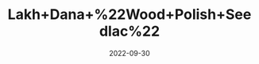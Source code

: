 ---
title: 'Lakh+Dana+%22Wood+Polish+Seedlac%22'
date: '2022-09-30' 
metatag: '' 
inventory: '0' 
draft: false 
# meta description 
shortDescripton: ''
description: 'Seed'
longdescription: ''
featured: True
# product Price
price: '60.0'
# Product Short Description
productID: '4BAFBA5E-982C-ED11-9968-005056B3A416'
type: 'products'
category: 'Seed' 
thumnailproduct: 'https://eraconnect.blob.core.windows.net/product-images/aminsaddiquidawakhana/4BAFBA5E-982C-ED11-9968-005056B3A416.webp' 
images:
  - image: 'https://eraconnect.blob.core.windows.net/product-images/aminsaddiquidawakhana/4BAFBA5E-982C-ED11-9968-005056B3A416.webp'  
Variants:
---